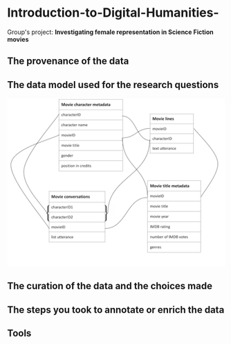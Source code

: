 # Introduction-to-Digital-Humanities-
Group's project: **Investigating female representation in Science Fiction movies**

## The provenance of the data
## The data model used for the research questions
![Data model](data_model_image.png)
## The curation of the data and the choices made
## The steps you took to annotate or enrich the data
## Tools 
